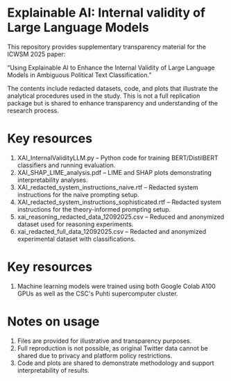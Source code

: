 # Explainable AI: Internal validity of Large Language Models

This repository provides supplementary transparency material for the ICWSM 2025 paper:

“Using Explainable AI to Enhance the Internal Validity of Large Language Models in Ambiguous Political Text Classification.”

The contents include redacted datasets, code, and plots that illustrate the analytical procedures used in the study. This is not a full replication package but is shared to enhance transparency and understanding of the research process.

# Key resources

1. XAI_InternalValidityLLM.py – Python code for training BERT/DistilBERT classifiers and running evaluation.
2. XAI_SHAP_LIME_analysis.pdf – LIME and SHAP plots demonstrating interpretability analyses.
3. XAI_redacted_system_instructions_naive.rtf – Redacted system instructions for the naive prompting setup.
4. XAI_redacted_system_instructions_sophisticated.rtf – Redacted system instructions for the theory-informed prompting setup.
5. xai_reasoning_redacted_data_12092025.csv – Reduced and anonymized dataset used for reasoning experiments.
6. xai_redacted_full_data_12092025.csv – Redacted and anonymized experimental dataset with classifications.

# Key resources

1. Machine learning models were trained using both Google Colab A100 GPUs as well as the CSC's Puhti supercomputer cluster.

# Notes on usage

1. Files are provided for illustrative and transparency purposes.
2. Full reproduction is not possible, as original Twitter data cannot be shared due to privacy and platform policy restrictions.
3. Code and plots are shared to demonstrate methodology and support interpretability of results.

